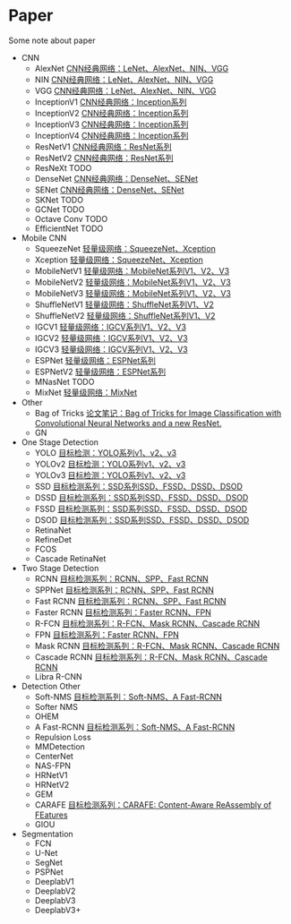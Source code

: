 # Paper
Some note about paper 

* CNN
  * AlexNet  [CNN经典网络：LeNet、AlexNet、NIN、VGG](https://blog.csdn.net/qq_39382877/article/details/97512087)
  * NIN  [CNN经典网络：LeNet、AlexNet、NIN、VGG](https://blog.csdn.net/qq_39382877/article/details/97512087)
  * VGG  [CNN经典网络：LeNet、AlexNet、NIN、VGG](https://blog.csdn.net/qq_39382877/article/details/97512087)
  * InceptionV1  [CNN经典网络：Inception系列](https://blog.csdn.net/qq_39382877/article/details/97521632)
  * InceptionV2  [CNN经典网络：Inception系列](https://blog.csdn.net/qq_39382877/article/details/97521632)
  * InceptionV3  [CNN经典网络：Inception系列](https://blog.csdn.net/qq_39382877/article/details/97521632)
  * InceptionV4  [CNN经典网络：Inception系列](https://blog.csdn.net/qq_39382877/article/details/97521632)
  * ResNetV1  [CNN经典网络：ResNet系列](https://blog.csdn.net/qq_39382877/article/details/97530654)
  * ResNetV2  [CNN经典网络：ResNet系列](https://blog.csdn.net/qq_39382877/article/details/97530654)
  * ResNeXt  TODO
  * DenseNet  [CNN经典网络：DenseNet、SENet](https://blog.csdn.net/qq_39382877/article/details/97534279)
  * SENet  [CNN经典网络：DenseNet、SENet](https://blog.csdn.net/qq_39382877/article/details/97534279)
  * SKNet  TODO
  * GCNet  TODO
  * Octave Conv  TODO
  * EfficientNet  TODO
* Mobile CNN
  * SqueezeNet  [轻量级网络：SqueezeNet、Xception](https://blog.csdn.net/qq_39382877/article/details/97034588)
  * Xception  [轻量级网络：SqueezeNet、Xception](https://blog.csdn.net/qq_39382877/article/details/97034588)
  * MobileNetV1  [轻量级网络：MobileNet系列V1、V2、V3](https://blog.csdn.net/qq_39382877/article/details/97028560)
  * MobileNetV2  [轻量级网络：MobileNet系列V1、V2、V3](https://blog.csdn.net/qq_39382877/article/details/97028560)
  * MobileNetV3  [轻量级网络：MobileNet系列V1、V2、V3](https://blog.csdn.net/qq_39382877/article/details/97028560)
  * ShuffleNetV1  [轻量级网络：ShuffleNet系列V1、V2](https://blog.csdn.net/qq_39382877/article/details/97294342)
  * ShuffleNetV2  [轻量级网络：ShuffleNet系列V1、V2](https://blog.csdn.net/qq_39382877/article/details/97294342)
  * IGCV1  [轻量级网络：IGCV系列V1、V2、V3](https://blog.csdn.net/qq_39382877/article/details/97415288)
  * IGCV2  [轻量级网络：IGCV系列V1、V2、V3](https://blog.csdn.net/qq_39382877/article/details/97415288)
  * IGCV3  [轻量级网络：IGCV系列V1、V2、V3](https://blog.csdn.net/qq_39382877/article/details/97415288)
  * ESPNet  [轻量级网络：ESPNet系列](https://blog.csdn.net/qq_39382877/article/details/97423070)
  * ESPNetV2  [轻量级网络：ESPNet系列](https://blog.csdn.net/qq_39382877/article/details/97423070)
  * MNasNet  TODO
  * MixNet  [轻量级网络：MixNet](https://blog.csdn.net/qq_39382877/article/details/98073054)
* Other
  * Bag of Tricks [论文笔记：Bag of Tricks for Image Classification with Convolutional Neural Networks and a new ResNet.](https://blog.csdn.net/qq_39382877/article/details/96465763)
  * GN
* One Stage Detection
  * YOLO  [目标检测：YOLO系列v1、v2、v3](https://blog.csdn.net/qq_39382877/article/details/97967631)
  * YOLOv2 [目标检测：YOLO系列v1、v2、v3](https://blog.csdn.net/qq_39382877/article/details/97967631)
  * YOLOv3 [目标检测：YOLO系列v1、v2、v3](https://blog.csdn.net/qq_39382877/article/details/97967631)
  * SSD [目标检测系列：SSD系列SSD、FSSD、DSSD、DSOD](https://blog.csdn.net/qq_39382877/article/details/97968671)
  * DSSD [目标检测系列：SSD系列SSD、FSSD、DSSD、DSOD](https://blog.csdn.net/qq_39382877/article/details/97968671)
  * FSSD [目标检测系列：SSD系列SSD、FSSD、DSSD、DSOD](https://blog.csdn.net/qq_39382877/article/details/97968671)
  * DSOD [目标检测系列：SSD系列SSD、FSSD、DSSD、DSOD](https://blog.csdn.net/qq_39382877/article/details/97968671)
  * RetinaNet
  * RefineDet
  * FCOS
  * Cascade RetinaNet
* Two Stage Detection
  * RCNN [目标检测系列：RCNN、SPP、Fast RCNN](https://blog.csdn.net/qq_39382877/article/details/97960859)
  * SPPNet [目标检测系列：RCNN、SPP、Fast RCNN](https://blog.csdn.net/qq_39382877/article/details/97960859)
  * Fast RCNN [目标检测系列：RCNN、SPP、Fast RCNN](https://blog.csdn.net/qq_39382877/article/details/97960859)
  * Faster RCNN [目标检测系列：Faster RCNN、FPN](https://blog.csdn.net/qq_39382877/article/details/97964528)
  * R-FCN [目标检测系列：R-FCN、Mask RCNN、Cascade RCNN](https://blog.csdn.net/qq_39382877/article/details/97966011)
  * FPN [目标检测系列：Faster RCNN、FPN](https://blog.csdn.net/qq_39382877/article/details/97964528)
  * Mask RCNN [目标检测系列：R-FCN、Mask RCNN、Cascade RCNN](https://blog.csdn.net/qq_39382877/article/details/97966011)
  * Cascade RCNN [目标检测系列：R-FCN、Mask RCNN、Cascade RCNN](https://blog.csdn.net/qq_39382877/article/details/97966011)
  * Libra R-CNN
* Detection Other
  * Soft-NMS [目标检测系列：Soft-NMS、A Fast-RCNN](https://blog.csdn.net/qq_39382877/article/details/97970995)
  * Softer NMS
  * OHEM
  * A Fast-RCNN [目标检测系列：Soft-NMS、A Fast-RCNN](https://blog.csdn.net/qq_39382877/article/details/97970995)
  * Repulsion Loss
  * MMDetection
  * CenterNet
  * NAS-FPN
  * HRNetV1
  * HRNetV2
  * GEM
  * CARAFE [目标检测系列：CARAFE: Content-Aware ReAssembly of FEatures](https://blog.csdn.net/qq_39382877/article/details/98472596)
  * GIOU
* Segmentation
  * FCN
  * U-Net
  * SegNet
  * PSPNet
  * DeeplabV1
  * DeeplabV2
  * DeeplabV3
  * DeeplabV3+

